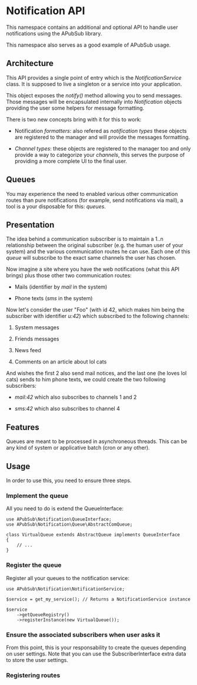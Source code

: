 # Notification API

This namespace contains an additional and optional API to handle user
notifications using the APubSub library.

This namespace also serves as a good example of APubSub usage.

## Architecture

This API provides a single point of entry which is the *NotificationService*
class. It is supposed to live a singleton or a service into your application.

This object exposes the *notify()* method allowing you to send messages. Those
messages will be encapsulated internally into *Notification* objects providing
the user some helpers for message formatting.

There is two new concepts bring with it for this to work:

* Notification *formatters*: also refered as *notification types* these
  objects are registered to the manager and will provide the messages
  formatting.

* *Channel types*: these objects are registered to the manager too and only
  provide a way to categorize your *channels*, this serves the purpose of
  providing a more complete UI to the final user.

## Queues

You may experience the need to enabled various other communication routes than
pure notifications (for example, send notifications via mail), a tool is a your
disposable for this: *queues*.

## Presentation

The idea behind a communication subscriber is to maintain a 1..n relationship
between the original subscriber (e.g. the human user of your system) and the
various communication routes he can use. Each one of this *queue* will
subscribe to the exact same channels the user has chosen.

Now imagine a site where you have the web notifications (what this API brings)
plus those other two communication routes:

* Mails (identifier by *mail* in the system)

* Phone texts (*sms* in the system)

Now let's consider the user "Foo" (with id 42, which makes him being the
subscriber with identifier *u:42*) which subscribed to the following channels:

1. System messages

2. Friends messages

3. News feed

4. Comments on an article about lol cats

And wishes the first 2 also send mail notices, and the last one (he loves lol
cats) sends to him phone texts, we could create the two following subscribers:

* *mail:42* which also subscribes to channels 1 and 2

* *sms:42* which also subscribes to channel 4

## Features

Queues are meant to be processed in asynchroneous threads. This can be any kind
of system or applicative batch (cron or any other).

## Usage

In order to use this, you need to ensure three steps.

### Implement the queue

All you need to do is extend the QueueInterface:

    use APubSub\Notification\QueueInterface;
    use APubSub\Notification\Queue\AbstractComQueue;

    class VirtualQueue extends AbstractQueue implements QueueInterface
    {
        // ...
    }

### Register the queue

Register all your queues to the notification service:

    use APubSub\Notification\NotificationService;

    $service = get_my_service(); // Returns a NotificationService instance

    $service
        ->getQueueRegistry()
        ->registerInstance(new VirtualQueue());

### Ensure the associated subscribers when user asks it

From this point, this is your responsability to create the queues depending
on user settings. Note that you can use the SubscriberInterface extra data
to store the user settings.

### Registering routes


